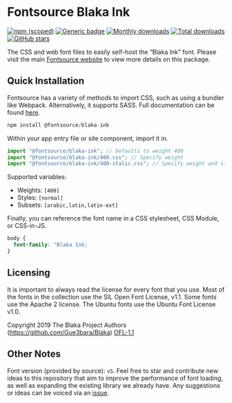 # Fontsource Blaka Ink

[![npm (scoped)](https://img.shields.io/npm/v/@fontsource/blaka-ink?color=brightgreen)](https://www.npmjs.com/package/@fontsource/blaka-ink) [![Generic badge](https://img.shields.io/badge/fontsource-passing-brightgreen)](https://github.com/fontsource/fontsource) [![Monthly downloads](https://badgen.net/npm/dm/@fontsource/blaka-ink)](https://github.com/fontsource/fontsource) [![Total downloads](https://badgen.net/npm/dt/@fontsource/blaka-ink)](https://github.com/fontsource/fontsource) [![GitHub stars](https://img.shields.io/github/stars/fontsource/fontsource.svg?style=social&label=Star)](https://github.com/fontsource/fontsource/stargazers)

The CSS and web font files to easily self-host the “Blaka Ink” font. Please visit the main [Fontsource website](https://fontsource.org/fonts/blaka-ink) to view more details on this package.

## Quick Installation

Fontsource has a variety of methods to import CSS, such as using a bundler like Webpack. Alternatively, it supports SASS. Full documentation can be found [here](https://fontsource.org/docs/introduction).

```javascript
npm install @fontsource/blaka-ink
```

Within your app entry file or site component, import it in.

```javascript
import "@fontsource/blaka-ink"; // Defaults to weight 400
import "@fontsource/blaka-ink/400.css"; // Specify weight
import "@fontsource/blaka-ink/400-italic.css"; // Specify weight and style

```

Supported variables:
- Weights: `[400]`
- Styles: `[normal]`
- Subsets: `[arabic,latin,latin-ext]`

Finally, you can reference the font name in a CSS stylesheet, CSS Module, or CSS-in-JS.

```css
body {
  font-family: "Blaka Ink;
}
```

## Licensing
It is important to always read the license for every font that you use.
Most of the fonts in the collection use the SIL Open Font License, v1.1. Some fonts use the Apache 2 license. The Ubuntu fonts use the Ubuntu Font License v1.0.

Copyright 2019 The Blaka Project Authors (https://github.com/Gue3bara/Blaka)
[OFL-1.1](http://scripts.sil.org/OFL)

## Other Notes
Font version (provided by source): `v5`.
Feel free to star and contribute new ideas to this repository that aim to improve the performance of font loading, as well as expanding the existing library we already have. Any suggestions or ideas can be voiced via an [issue](https://github.com/fontsource/fontsource/issues).